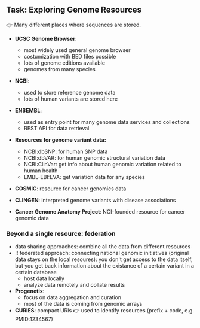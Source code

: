 ## Task: Exploring Genome Resources

👉 Many different places where sequences are stored.

* **UCSC Genome Browser**: 
   * most widely used general genome browser
   * costumization with BED files possible
   * lots of genome editions available
   * genomes from many species
* **NCBI**:
   * used to store reference genome data
   * lots of human variants are stored here
* **ENSEMBL**:
  * used as entry point for many genome data services and collections
  * REST API for data retrieval

* **Resources for genome variant data:**
    * NCBI:dbSNP: for human SNP data
    * NCBI:dbVAR: for human genomic structural variation data
    * NCBI:ClinVar: get info about human genomic variation related to human health
    * EMBL-EBI:EVA: get variation data for any species

* **COSMIC**: resource for cancer genomics data
* **CLINGEN**: interpreted genome variants with disease associations
* **Cancer Genome Anatomy Project**: NCI-founded resource for cancer genomic data

### Beyond a single resource: federation
* data sharing approaches: combine all the data from different resources
* ‼️ federated approach: connecting national genomic initiatives (original data stays on the local resoures): you don't get access to the data itself, but you get back information about the existance of a certain variant in a certain database
  * host data locally
  * analyze data remotely and collate results
* **Progenetix**:
    * focus on data aggregation and curation
    * most of the data is coming from genomic arrays
* **CURIES**: compact URIs 👉 used to identify resources (prefix + code, e.g. PMID:1234567)

